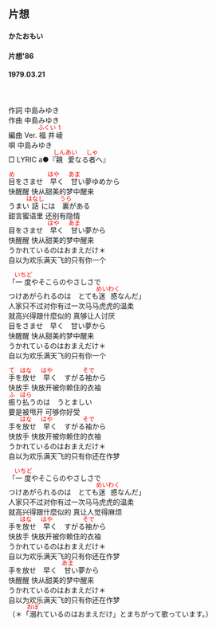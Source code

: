 <style type="text/css">
	ruby{
	    ruby-position: over;
	}
	ruby > rt{font-size: 12px;color:red;}
	p{font:16px;font-size: '楷体'}
</style>
## 片想
#### かたおもい
#### 片想'86
#### 1979.03.21
　

作詞  中島みゆき  
作曲  中島みゆき  
編曲 </rb><rp>(</rp><rt>Ver.</rt><rp>)</rp></ruby>  <ruby><rb>福井</rb><rp>(</rp><rt>ふくい</rt><rp>)</rp></ruby><ruby><rb>崚</rb><rp>(</rp><rt>1</rt><rp>)</rp></ruby>  
唄    中島みゆき  
□ LYRIC </rb><rp>(</rp><rt>a</rt><rp>)</rp></ruby>●『<ruby><rb>親愛</rb><rp>(</rp><rt>しんあい</rt><rp>)</rp></ruby>なる<ruby><rb>者</rb><rp>(</rp><rt>しゃ</rt><rp>)</rp></ruby>へ』 

  
<ruby><rb>目</rb><rp>(</rp><rt>め</rt><rp>)</rp></ruby>をさませ　<ruby><rb>早</rb><rp>(</rp><rt>はや</rt><rp>)</rp></ruby>く　<ruby><rb>甘</rb><rp>(</rp><rt>あま</rt><rp>)</rp></ruby>い夢</rb><rp>(</rp><rt>ゆめ</rt><rp>)</rp></ruby>から  
快醒醒   快从甜美的梦中醒来   
うまい<ruby><rb>話</rb><rp>(</rp><rt>はなし</rt><rp>)</rp></ruby>には　<ruby><rb>裏</rb><rp>(</rp><rt>うら</rt><rp>)</rp></ruby>がある  
甜言蜜语里   还别有隐情   
目をさませ　<ruby><rb>早</rb><rp>(</rp><rt>はや</rt><rp>)</rp></ruby>く　<ruby><rb>甘</rb><rp>(</rp><rt>あま</rt><rp>)</rp></ruby>い夢から  
快醒醒   快从甜美的梦中醒来   
うかれているのはおまえだけ＊  
自以为欢乐满天飞的只有你一个   
  
「<ruby><rb>一度</rb><rp>(</rp><rt>いちど</rt><rp>)</rp></ruby>やそこらのやさしさで  
つけあがられるのは　とても<ruby><rb>迷惑</rb><rp>(</rp><rt>めいわく</rt><rp>)</rp></ruby>なんだ」  
人家只不过对你有过一次马马虎虎的温柔  
就高兴得跟什麼似的   真够让人讨厌  
目をさませ　早く　甘い夢から  
快醒醒   快从甜美的梦中醒来  
うかれているのはおまえだけ＊  
自以为欢乐满天飞的只有你一个  
  
<ruby><rb>手</rb><rp>(</rp><rt>て</rt><rp>)</rp></ruby>を<ruby><rb>放</rb><rp>(</rp><rt>はな</rt><rp>)</rp></ruby>せ　<ruby><rb>早</rb><rp>(</rp><rt>はや</rt><rp>)</rp></ruby>く　すがる<ruby><rb>袖</rb><rp>(</rp><rt>そで</rt><rp>)</rp></ruby>から  
快放手   快放开被你赖住的衣袖  
<ruby><rb>振</rb><rp>(</rp><rt>ふ</rt><rp>)</rp></ruby>り<ruby><rb>払</rb><rp>(</rp><rt>はら</rt><rp>)</rp></ruby>うのは　うとましい  
要是被甩开   可够你好受      
手を<ruby><rb>放</rb><rp>(</rp><rt>はな</rt><rp>)</rp></ruby>せ　<ruby><rb>早</rb><rp>(</rp><rt>はや</rt><rp>)</rp></ruby>く　すがる<ruby><rb>袖</rb><rp>(</rp><rt>そで</rt><rp>)</rp></ruby>から  
快放手   快放开被你赖住的衣袖  
うかれているのはおまえだけ＊  
自以为欢乐满天飞的只有你还在作梦  
  
  
「<ruby><rb>一度</rb><rp>(</rp><rt>いちど</rt><rp>)</rp></ruby>やそこらのやさしさで  
つけあがられるのは　とても<ruby><rb>迷惑</rb><rp>(</rp><rt>めいわく</rt><rp>)</rp></ruby>なんだ」  
人家只不过对你有过一次马马虎虎的温柔  
就高兴得跟什麼似的   真让人觉得麻烦  
手を<ruby><rb>放</rb><rp>(</rp><rt>はな</rt><rp>)</rp></ruby>せ　<ruby><rb>早</rb><rp>(</rp><rt>はや</rt><rp>)</rp></ruby>く　すがる<ruby><rb>袖</rb><rp>(</rp><rt>そで</rt><rp>)</rp></ruby>から  
快放手   快放开被你赖住的衣袖  
うかれているのはおまえだけ＊  
自以为欢乐满天飞的只有你还在作梦  
手を放せ　早く　<ruby><rb>甘</rb><rp>(</rp><rt>あま</rt><rp>)</rp></ruby>い夢から  
快醒醒   快从甜美的梦中醒来  
うかれているのはおまえだけ＊  
自以为欢乐满天飞的只有你还在作梦   
（＊「<ruby><rb>溺</rb><rp>(</rp><rt>おぼ</rt><rp>)</rp></ruby>れているのはおまえだけ」とまちがって歌っています。）  




